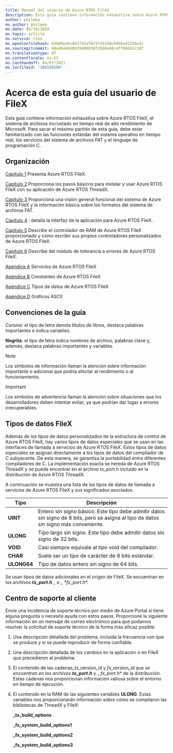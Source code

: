 ```yaml
---
title: Manual del usuario de Azure RTOS FileX
description: Esta guía contiene información exhaustiva sobre Azure RTOS FileX, el sistema de archivos en tiempo real de alto rendimiento de Microsoft.
author: philmea
ms.author: philmea
ms.date: 05/19/2020
ms.topic: article
ms.service: rtos
ms.openlocfilehash: 640d9ed4c8037d3af6c5f45158c9496ad1258a3c
ms.sourcegitcommit: 60ad844b58639d88830f2660ab0c4ff86b92c10f
ms.translationtype: HT
ms.contentlocale: es-ES
ms.lasthandoff: 04/07/2021
ms.locfileid: "106550106"
---
```

# <a name="about-this-filex-user-guide"></a>Acerca de esta guía del usuario de FileX

Esta guía contiene información exhaustiva sobre Azure RTOS FileX, el sistema de archivos incrustado en tiempo real de alto rendimiento de Microsoft. Para sacar el máximo partido de esta guía, debe estar familiarizado con las funciones estándar del sistema operativo en tiempo real, los servicios del sistema de archivos FAT y el lenguaje de programación C.

## <a name="organization"></a>Organización

[Capítulo 1](chapter1.md) Presenta Azure RTOS FileX.

[Capítulo 2](chapter2.md) Proporciona los pasos básicos para instalar y usar Azure RTOS FileX con su aplicación de Azure RTOS ThreadX.

[Capítulo 3](chapter3.md) Proporciona una visión general funcional del sistema de Azure RTOS FileX y la información básica sobre los formatos del sistema de archivos FAT.

[Capítulo 4](chapter4.md) : detalla la interfaz de la aplicación para Azure RTOS FileX.

[Capítulo 5](chapter5.md) Describe el controlador de RAM de Azure RTOS FileX proporcionado y cómo escribir sus propios controladores personalizados de Azure RTOS FileX.

[Capítulo 6](chapter6.md) Describe del módulo de tolerancia a errores de Azure RTOS FileX.

[Apéndice A](appendix-a.md) Servicios de Azure RTOS FileX

[Apéndice B](appendix-b.md) Constantes de Azure RTOS FileX

[Apéndice C](appendix-c.md) Tipos de datos de Azure RTOS FileX

[Apéndice D](appendix-d.md) Gráficos ASCII

## <a name="guide-conventions"></a>Convenciones de la guía

*Cursiva*: el tipo de letra denota títulos de libros, destaca palabras importantes e indica variables.

**Negrita**: el tipo de letra indica nombres de archivo, palabras clave y, además, destaca palabras importantes y variables.

> [!NOTE]
> Los símbolos de información llaman la atención sobre información importante o adicional que podría afectar al rendimiento o al funcionamiento.

> [!IMPORTANT]
> Los símbolos de advertencia llaman la atención sobre situaciones que los desarrolladores deben intentar evitar, ya que podrían dar lugar a errores irrecuperables.

## <a name="filex-data-types"></a>Tipos de datos FileX

Además de los tipos de datos personalizados de la estructura de control de Azure RTOS FileX, hay varios tipos de datos especiales que se usan en las interfaces de llamada a servicios de Azure RTOS FileX. Estos tipos de datos especiales se asignan directamente a los tipos de datos del compilador de C subyacente. De esta manera, se garantiza la portabilidad entre diferentes compiladores de C. La implementación exacta se hereda de Azure RTOS ThreadX y se puede encontrar en el archivo tx_port.h incluido en la distribución de Azure RTOS ThreadX.

A continuación se muestra una lista de los tipos de datos de llamada a servicios de Azure RTOS FileX y sus significados asociados.

| Tipo  | Descripción  |
|---|---|
| **UINT** | Entero sin signo básico. Este tipo debe admitir datos sin signo de 8 bits, pero se asigna al tipo de datos sin signo más conveniente. |
| **ULONG** | Tipo largo sin signo. Este tipo debe admitir datos sin signo de 32 bits. |
| **VOID** | Casi siempre equivale al tipo void del compilador. |
| **CHAR** | Suele ser un tipo de carácter de 8 bits estándar. |
| **ULONG64** | Tipo de datos entero sin signo de 64 bits. |

Se usan tipos de datos adicionales en el origen de FileX. Se encuentran en los archivos ***tx_port.h** _ o _ *_fx_port.h_**.

## <a name="customer-support-center"></a>Centro de soporte al cliente

Envíe una incidencia de soporte técnico por medio de Azure Portal si tiene alguna pregunta o necesita ayuda con estos pasos. Proporcione la siguiente información en un mensaje de correo electrónico para que podamos resolver la solicitud de soporte técnico de la forma más eficaz posible:

1. Una descripción detallada del problema, incluida la frecuencia con que se produce y si se puede reproducir de forma confiable.
2. Una descripción detallada de los cambios en la aplicación o en FileX que precedieron al problema.
3. El contenido de las cadenas_tx_version_id y _fx_version_id que se encuentran en los archivos **tx_port.h**_ y _ *_fx_port.h_** de la distribución. Estas cadenas nos proporcionan información valiosa sobre el entorno en tiempo de ejecución.
4. El contenido en la RAM de las siguientes variables **ULONG**. Estas variables nos proporcionarán información sobre cómo se compilaron las bibliotecas de ThreadX y FileX:

    **_tx_build_options**

    **_fx_system_build_options1**

    **_fx_system_build_options2**

    **_fx_system_build_options3**
